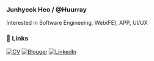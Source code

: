### Junhyeok Heo  /  @Huurray
Interested in Software Engineeing, Web(FE), APP, UI/UX

### 📡 Links
[![CV](https://img.shields.io/badge/CV-%23white.svg?style=for-the-badge&logo=notion&logoColor=white)](https://www.notion.so/CV-cb10e79133b44b63a72ec62cfa5846c7)
[![Blogger](https://img.shields.io/badge/Blog-FF5722?style=for-the-badge&logo=blogger&logoColor=white)](https://velog.io/@huurray)
[![LinkedIn](https://img.shields.io/badge/Linkedin-%230077B5.svg?style=for-the-badge&logo=linkedin&logoColor=white)](https://www.linkedin.com/in/junhyeok-heo-14b359201/)

